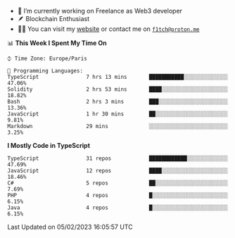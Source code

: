 - 🔭 I’m currently working on Freelance as Web3 developer
- 🪶 Blockchain Enthusiast
- 👨‍💻 You can visit my [website](https://f1tch.xyz) or contact me on [`f1tch@proton.me`](mailto:f1tch@proton.me)

<!--START_SECTION:waka-->
📊 **This Week I Spent My Time On** 

```text
⌚︎ Time Zone: Europe/Paris

💬 Programming Languages: 
TypeScript               7 hrs 13 mins       ███████████░░░░░░░░░░░░░░   47.06% 
Solidity                 2 hrs 53 mins       ████░░░░░░░░░░░░░░░░░░░░░   18.82% 
Bash                     2 hrs 3 mins        ███░░░░░░░░░░░░░░░░░░░░░░   13.36% 
JavaScript               1 hr 30 mins        ██░░░░░░░░░░░░░░░░░░░░░░░   9.81% 
Markdown                 29 mins             ░░░░░░░░░░░░░░░░░░░░░░░░░   3.25%

```

**I Mostly Code in TypeScript** 

```text
TypeScript               31 repos            ████████████░░░░░░░░░░░░░   47.69% 
JavaScript               12 repos            ████░░░░░░░░░░░░░░░░░░░░░   18.46% 
C#                       5 repos             ██░░░░░░░░░░░░░░░░░░░░░░░   7.69% 
PHP                      4 repos             █░░░░░░░░░░░░░░░░░░░░░░░░   6.15% 
Java                     4 repos             █░░░░░░░░░░░░░░░░░░░░░░░░   6.15%

```



 Last Updated on 05/02/2023 16:05:57 UTC
<!--END_SECTION:waka-->
